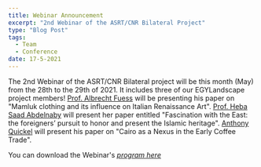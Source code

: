 ```yaml
---
title: Webinar Announcement
excerpt: "2nd Webinar of the ASRT/CNR Bilateral Project"
type: "Blog Post"
tags:
  - Team
  - Conference
date: 17-5-2021
---
```


The 2nd Webinar of the ASRT/CNR Bilateral project will be this month (May) from the 28th to the 29th of 2021. It includes three of our EGYLandscape project members! [Prof. Albrecht Fuess](https://www.egylandscape.org/members/AlbrechtFuess/) will be presenting his paper on "Mamluk clothing and its influence on Italian Renaissance Art". [Prof. Heba Saad Abdelnaby](https://www.egylandscape.org/members/HebaSaadAbdelnaby/) will present her paper entitled "Fascination with the East: the foreigners’ pursuit to honor and present the Islamic heritage". [Anthony Quickel](https://www.egylandscape.org/members/AnthonyQuickel/) will present his paper on "Cairo as a Nexus in the Early Coffee Trade".

You can download the Webinar's [*program here*](https://www.egylandscape.org/posts/May2021_ASRT_CNR_WebinarProgram.pdf)

